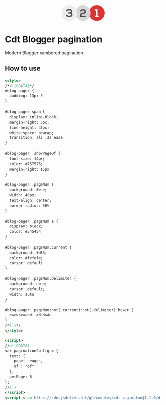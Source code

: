 <p align="center"><a href="#" target="_blank"><img width="140" src="/logo.png"></a></p>

# Cdt Blogger pagination
Modern Blogger numbered pagination
## How to use
``` xml
<style>
/*<![CDATA[*/
#blog-pager {
  padding: 13px 0
}

#blog-pager span {
  display: inline-block;
  margin-right: 5px;
  line-height: 40px;
  white-space: nowrap;
  transition: all .3s ease
}

#blog-pager .showPageOf {
  font-size: 14px;
  color: #757575;
  margin-right: 15px
}

#blog-pager .pageNum {
  background: #eee;
  width: 40px;
  text-align: center;
  border-radius: 50%
}

#blog-pager .pageNum a {
  display: block;
  color: #545454
}

#blog-pager .pageNum.current {
  background: #d33;
  color: #fefefe;
  cursor: default
}

#blog-pager .pageNum.delimiter {
  background: none;
  cursor: default;
  width: auto
}

#blog-pager .pageNum:not(.current):not(.delimiter):hover {
  background: #d6d6d6
}
/*]]>*/
</style>
```
``` xml
<script>
//<![CDATA[
var paginationConfig = {
  text: {
    page: "Page",
    of : "of"
  },
  perPage: 8
};
//]]>
</script>
<script src='https://cdn.jsdelivr.net/gh/codatey/cdt-paginaton@1.1.0/dist/cdt-pagination.min.js'/>
```
